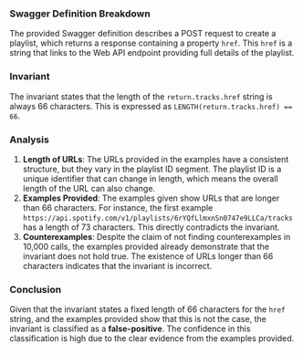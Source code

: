 ### Swagger Definition Breakdown
The provided Swagger definition describes a POST request to create a playlist, which returns a response containing a property `href`. This `href` is a string that links to the Web API endpoint providing full details of the playlist.

### Invariant
The invariant states that the length of the `return.tracks.href` string is always 66 characters. This is expressed as `LENGTH(return.tracks.href) == 66`.

### Analysis
1. **Length of URLs**: The URLs provided in the examples have a consistent structure, but they vary in the playlist ID segment. The playlist ID is a unique identifier that can change in length, which means the overall length of the URL can also change. 
2. **Examples Provided**: The examples given show URLs that are longer than 66 characters. For instance, the first example `https://api.spotify.com/v1/playlists/6rYQfLlmxnSn0747e9LLCa/tracks` has a length of 73 characters. This directly contradicts the invariant.
3. **Counterexamples**: Despite the claim of not finding counterexamples in 10,000 calls, the examples provided already demonstrate that the invariant does not hold true. The existence of URLs longer than 66 characters indicates that the invariant is incorrect.

### Conclusion
Given that the invariant states a fixed length of 66 characters for the `href` string, and the examples provided show that this is not the case, the invariant is classified as a **false-positive**. The confidence in this classification is high due to the clear evidence from the examples provided.
